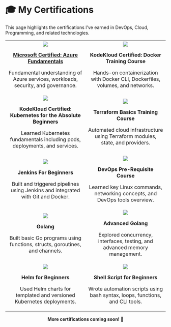 # 🎓 My Certifications

This page highlights the certifications I’ve earned in DevOps, Cloud, Programming, and related technologies.

<table>
  <tr>
    <td width="50%" align="center">
      <img src="https://img.shields.io/badge/Microsoft%20Certified%3A%20Azure%20Fundamentals-0078D4?style=for-the-badge&logo=microsoftazure&logoColor=white" />
      <p>
        <a href="https://learn.microsoft.com/en-us/users/akshayachar-1764/credentials/certification/azure-fundamentals?tab=credentials-tab" target="_blank">
        <strong>Microsoft Certified: Azure Fundamentals</strong> </a>
        </p>
      <p>Fundamental understanding of Azure services, workloads, security, and governance.</p>
    </td>
    <td width="50%" align="center">
      <img src="https://img.shields.io/badge/Docker%20Training%20Course-2496ED?style=for-the-badge&logo=docker&logoColor=white" />
      <p><strong>KodeKloud Certified: Docker Training Course</strong></p>
      <p>Hands-on containerization with Docker CLI, Dockerfiles, volumes, and networks.</p>
    </td>
  </tr>
  <tr>
    <td width="50%" align="center">
      <img src="https://img.shields.io/badge/Kubernetes%20for%20Beginners-326CE5?style=for-the-badge&logo=kubernetes&logoColor=white" />
      <p><strong>KodeKloud Certified: Kubernetes for the Absolute Beginners</strong></p>
      <p>Learned Kubernetes fundamentals including pods, deployments, and services.</p>
    </td>
    <td width="50%" align="center">
      <img src="https://img.shields.io/badge/Terraform%20Basics-7B42BC?style=for-the-badge&logo=terraform&logoColor=white" />
      <p><strong>Terraform Basics Training Course</strong></p>
      <p>Automated cloud infrastructure using Terraform modules, state, and providers.</p>
    </td>
  </tr>
  <tr>
    <td width="50%" align="center">
      <img src="https://img.shields.io/badge/Jenkins%20For%20Beginners-D24939?style=for-the-badge&logo=jenkins&logoColor=white" />
      <p><strong>Jenkins For Beginners</strong></p>
      <p>Built and triggered pipelines using Jenkins and integrated with Git and Docker.</p>
    </td>
    <td width="50%" align="center">
      <img src="https://img.shields.io/badge/DevOps%20Pre--Requisite%20Course-0F9D58?style=for-the-badge&logo=googlecloud&logoColor=white" />
      <p><strong>DevOps Pre-Requisite Course</strong></p>
      <p>Learned key Linux commands, networking concepts, and DevOps tools overview.</p>
    </td>
  </tr>
  <tr>
    <td width="50%" align="center">
      <img src="https://img.shields.io/badge/Golang%20Course-00ADD8?style=for-the-badge&logo=go&logoColor=white" />
      <p><strong>Golang</strong></p>
      <p>Built basic Go programs using functions, structs, goroutines, and channels.</p>
    </td>
    <td width="50%" align="center">
      <img src="https://img.shields.io/badge/Advanced%20Golang-00ADD8?style=for-the-badge&logo=go&logoColor=white" />
      <p><strong>Advanced Golang</strong></p>
      <p>Explored concurrency, interfaces, testing, and advanced memory management.</p>
    </td>
  </tr>
  <tr>
    <td width="50%" align="center">
      <img src="https://img.shields.io/badge/Helm%20for%20Beginners-0F1689?style=for-the-badge&logo=helm&logoColor=white" />
      <p><strong>Helm for Beginners</strong></p>
      <p>Used Helm charts for templated and versioned Kubernetes deployments.</p>
    </td>
    <td width="50%" align="center">
      <img src="https://img.shields.io/badge/Shell%20Scripting%20for%20Beginners-4EAA25?style=for-the-badge&logo=gnubash&logoColor=white" />
      <p><strong>Shell Script for Beginners</strong></p>
      <p>Wrote automation scripts using bash syntax, loops, functions, and CLI tools.</p>
    </td>
  </tr>
</table>

<div align="center">
  <strong>More certifications coming soon! 🎯</strong>
</div>
